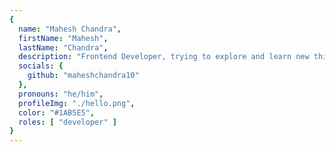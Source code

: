 ```yaml
---
{
  name: "Mahesh Chandra",
  firstName: "Mahesh",
  lastName: "Chandra",
  description: "Frontend Developer, trying to explore and learn new things everyday",
  socials: {
    github: "maheshchandra10"
  },
  pronouns: "he/him",
  profileImg: "./hello.png",
  color: "#1AB5E5",
  roles: [ "developer" ]
}
---
```


